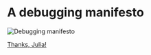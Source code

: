 # A debugging manifesto

![Debugging manifesto](https://jvns.ca/images/manifesto.png)

[Thanks, Julia!](https://jvns.ca/blog/2022/12/08/a-debugging-manifesto/)
